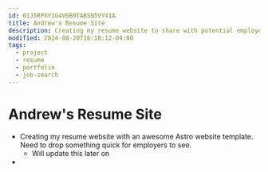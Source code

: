 ```yaml
---
id: 01J5RPXY1G4V6B9TABSN5VY41A
title: Andrew's Resume Site
description: Creating my resume website to share with potential employers
modified: 2024-08-20T16:18:12-04:00
tags:
  - project
  - resume
  - portfolio
  - job-search
---
```

# Andrew's Resume Site
- Creating my resume website with an awesome Astro website template. Need to drop something quick for employers to see.
	- Will update this later on
- 
